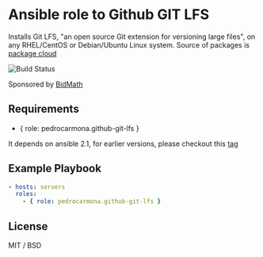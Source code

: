 # Ansible role to Github GIT LFS

Installs Git LFS, "an open source Git extension for versioning large files", on any RHEL/CentOS or Debian/Ubuntu Linux system. Source of packages is [package cloud](https://packagecloud.io/github/git-lfs/)

![Build Status](https://travis-ci.org/pedrocarmona/github-git-lfs.svg?branch=master)

Sponsored by [BidMath](http://bidmath.com/)

## Requirements

- { role: pedrocarmona.github-git-lfs }

It depends on ansible 2.1, for earlier versions, please checkout this [tag](https://github.com/BidMath/github-git-lfs/releases/tag/v1.2.0)

## Example Playbook

```yaml
- hosts: servers
  roles:
    - { role: pedrocarmona.github-git-lfs }
```

## License

MIT / BSD
